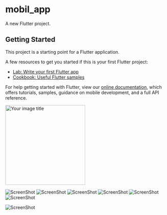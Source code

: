 # mobil_app

A new Flutter project.

## Getting Started

This project is a starting point for a Flutter application.

A few resources to get you started if this is your first Flutter project:

- [Lab: Write your first Flutter app](https://flutter.dev/docs/get-started/codelab)
- [Cookbook: Useful Flutter samples](https://flutter.dev/docs/cookbook)

For help getting started with Flutter, view our
[online documentation](https://flutter.dev/docs), which offers tutorials,
samples, guidance on mobile development, and a full API reference.


<img src="https://github.com/mahirkursun/Flutter-Mobil-Application/blob/main/resimler/screenshots/mobil1.JPG" alt="Your image title" width="250"/>

![ScreenShot](https://github.com/mahirkursun/Flutter-Mobil-Application/blob/main/resimler/screenshots/mobil1.JPG)
![ScreenShot](https://github.com/mahirkursun/Flutter-Mobil-Application/blob/main/resimler/screenshots/mobil6.JPG)
![ScreenShot](https://github.com/mahirkursun/Flutter-Mobil-Application/blob/main/resimler/screenshots/mobil2.JPG)
![ScreenShot](https://github.com/mahirkursun/Flutter-Mobil-Application/blob/main/resimler/screenshots/mobil3.JPG)
![ScreenShot](https://github.com/mahirkursun/Flutter-Mobil-Application/blob/main/resimler/screenshots/mobil4.JPG)
![ScreenShot](https://github.com/mahirkursun/Flutter-Mobil-Application/blob/main/resimler/screenshots/mobil5.JPG)

![ScreenShot](https://github.com/mahirkursun/Flutter-Mobil-Application/blob/main/resimler/screenshots/mobil7.JPG)

